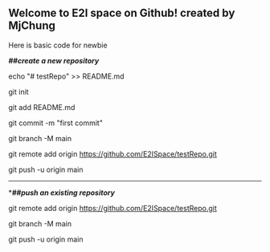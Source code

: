 ## Welcome to E2I space on Github! created by MjChung

Here is basic code for newbie

***##create a new repository***

echo "# testRepo" >> README.md

git init

git add README.md

git commit -m "first commit"

git branch -M main

git remote add origin https://github.com/E2ISpace/testRepo.git

git push -u origin main

---------------------------

****##push an existing repository***

git remote add origin https://github.com/E2ISpace/testRepo.git

git branch -M main

git push -u origin main

<!--

**Here are some ideas to get you started:**

🙋‍♀️ A short introduction - what is your organization all about?
🌈 Contribution guidelines - how can the community get involved?
👩‍💻 Useful resources - where can the community find your docs? Is there anything else the community should know?
🍿 Fun facts - what does your team eat for breakfast?
🧙 Remember, you can do mighty things with the power of [Markdown](https://docs.github.com/github/writing-on-github/getting-started-with-writing-and-formatting-on-github/basic-writing-and-formatting-syntax)
-->
